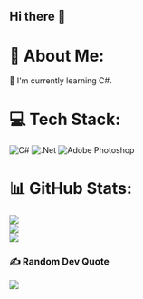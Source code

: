 ## Hi there 👋

# 💫 About Me:
🌱 I'm currently learning C#.


# 💻 Tech Stack:
![C#](https://img.shields.io/badge/c%23-%23239120.svg?style=for-the-badge&logo=csharp&logoColor=white) ![.Net](https://img.shields.io/badge/.NET-5C2D91?style=for-the-badge&logo=.net&logoColor=white)  ![Adobe Photoshop](https://img.shields.io/badge/adobe%20photoshop-%2331A8FF.svg?style=for-the-badge&logo=adobe%20photoshop&logoColor=white) 
# 📊 GitHub Stats:
![](https://github-readme-stats.vercel.app/api?username=Bin0Ary&theme=midnight-purple&hide_border=false&include_all_commits=true&count_private=false)<br/>
![](https://github-readme-streak-stats.herokuapp.com/?user=Bin0Ary&theme=midnight-purple&hide_border=false)<br/>
![](https://github-readme-stats.vercel.app/api/top-langs/?username=Bin0Ary&theme=midnight-purple&hide_border=false&include_all_commits=true&count_private=false&layout=compact)

### ✍️ Random Dev Quote
![](https://quotes-github-readme.vercel.app/api?type=horizontal&theme=tokyonight)

<!-- Proudly created with GPRM ( https://gprm.itsvg.in ) -->
